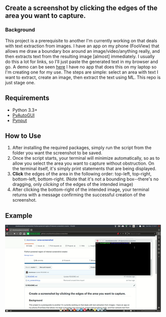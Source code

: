 ## Create a screenshot by clicking the edges of the area you want to capture.

### Background
This project is a prerequisite to another I'm currently working on that deals with text extraction from images. I have an app on my phone (FooView) that allows me draw a boundary box around an image/video/anything really, and then extracts text from the resulting image [almost] immediately. I usually do this a lot for links, so I'll just paste the generated text in my browser and go. A demo can be seen [here](https://twitter.com/_Olums/status/1066411959950692353) 
I have no app that does this on my laptop so I'm creating one for my use. The steps are simple: select an area with text I want to extract, create an image, then extract the text using ML. This repo is just stage one.

## Requirements
  - Python 3.3+
  - [PyAutoGUI](https://pyautogui.readthedocs.io/en/latest/index.html)
  - [Pynput](https://pynput.readthedocs.io/en/latest/#)
  
## How to Use
  1. After installing the required packages, simply run the script from the folder you want the screenshot to be saved.
  2. Once the script starts, your terminal will minimize automatically, so as to allow you select the area you want to capture without obstruction. On the terminal itself, it's simply print statements that are being displayed.
  3. **Click** the edges of the area in the following order: top-left, top-right, bottom-left, bottom-right. (Note that it's not a bounding box--there's no dragging, only _clicking_ of the edges of the intended image)
  4. After clicking the bottom-right of the intended image, your terminal returns with a message confirming the successful creation of the screenshot.

## Example
![](use_case.gif)
  
  



